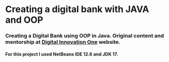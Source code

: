 # Creating a digital bank with JAVA and OOP

### Creating a Digital Bank using OOP in Java. Original content and mentorship at [Digital Innovation One](https://web.dio.me/lab/criando-um-banco-digital-com-java-e-orientacao-objetos/learning/1f5144ac-ae5d-4a25-a8cd-dd36cdbd0809) website.
#### For this project I used NetBeans IDE 12.6 and JDK 17.
